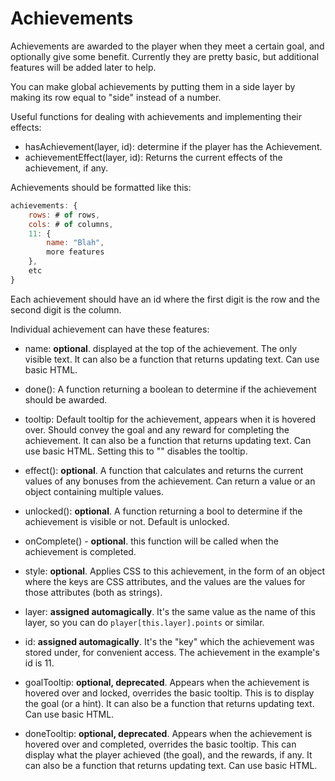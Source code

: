 # Achievements

Achievements are awarded to the player when they meet a certain goal, and optionally give some benefit. Currently they are pretty basic, but additional features will be added later to help.

You can make global achievements by putting them in a side layer by making its row equal to "side" instead of a number.

Useful functions for dealing with achievements and implementing their effects:

- hasAchievement(layer, id): determine if the player has the Achievement.
- achievementEffect(layer, id): Returns the current effects of the achievement, if any.

Achievements should be formatted like this:

```js
achievements: {
    rows: # of rows,
    cols: # of columns,
    11: {
        name: "Blah",
        more features
    },
    etc
}
```

Each achievement should have an id where the first digit is the row and the second digit is the column.

Individual achievement can have these features:

- name: **optional**. displayed at the top of the achievement. The only visible text. It can also be a function that returns updating text. Can use basic HTML.

- done(): A function returning a boolean to determine if the achievement should be awarded.

- tooltip: Default tooltip for the achievement, appears when it is hovered over. Should convey the goal and any reward for completing the achievement. It can also be a function that returns updating text. Can use basic HTML. Setting this to "" disables the tooltip.

- effect(): **optional**. A function that calculates and returns the current values of any bonuses from the achievement. Can return a value or an object containing multiple values.

- unlocked(): **optional**. A function returning a bool to determine if the achievement is visible or not. Default is unlocked.

- onComplete() - **optional**. this function will be called when the achievement is completed.

- style: **optional**. Applies CSS to this achievement, in the form of an object where the keys are CSS attributes, and the values are the values for those attributes (both as strings).

- layer: **assigned automagically**. It's the same value as the name of this layer, so you can do `player[this.layer].points` or similar.

- id: **assigned automagically**. It's the "key" which the achievement was stored under, for convenient access. The achievement in the example's id is 11.

- goalTooltip: **optional, deprecated**. Appears when the achievement is hovered over and locked, overrides the basic tooltip. This is to display the goal (or a hint). It can also be a function that returns updating text. Can use basic HTML.

- doneTooltip: **optional, deprecated**. Appears when the achievement is hovered over and completed, overrides the basic tooltip. This can display what the player achieved (the goal), and the rewards, if any. It can also be a function that returns updating text. Can use basic HTML.
